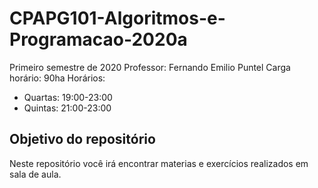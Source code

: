 # CPAPG101-Algoritmos-e-Programacao-2020a

Primeiro semestre de 2020
Professor: Fernando Emilio Puntel
Carga horário: 90ha
Horários: 
 - Quartas: 19:00-23:00
 - Quintas: 21:00-23:00

## Objetivo do repositório
Neste repositório você irá encontrar materias e exercícios realizados em sala de aula.

